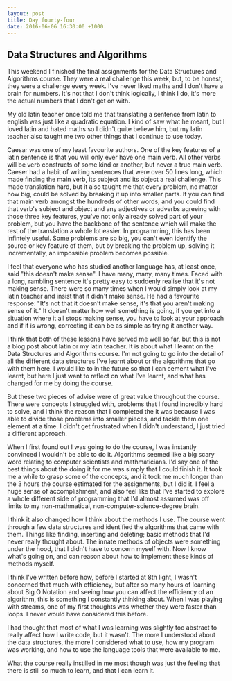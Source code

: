 ```yaml
---
layout: post
title: Day fourty-four
date: 2016-06-06 16:30:00 +1000
---
```


Data Structures and Algorithms
-------

This weekend I finished the final assignments for the Data Structures and Algorithms course.  They were a real challenge this week, but, to be honest, they were a challenge every week.  I've never liked maths and I don't have a brain for numbers.  It's not that I don't think logically, I think I do, it's more the actual numbers that I don't get on with. 

My old latin teacher once told me that translating a sentence from latin to english was just like a quadratic equation.  I kind of saw what he meant, but I loved latin and hated maths so I didn't quite believe him, but my latin teacher also taught me two other things that I continue to use today.

Caesar was one of my least favourite authors.  One of the key features of a latin sentence is that you will only ever have one main verb.  All other verbs will be verb constructs of some kind or another, but never a true main verb.  Caeser had a habit of writing sentences that were over 50 lines long, which made finding the main verb, its subject and its object a real challenge.  This made translation hard, but it also taught me that every problem, no matter how big, could be solved by breaking it up into smaller parts.  If you can find that main verb amongst the hundreds of other words, and you could find that verb's subject and object and any adjectives or adverbs agreeing with those three key features, you've not only already solved part of your problem, but you have the backbone of the sentence which will make the rest of the translation a whole lot easier.  In programming, this has been infintely useful.  Some problems are so big, you can't even identify the source or key feature of them, but by breaking the problem up, solving it incrementally, an impossible problem becomes possible.

I feel that everyone who has studied another language has, at least once, said "this doesn't make sense".  I have many, many, many times.  Faced with a long, rambling sentence it's pretty easy to suddenly realise that it's not making sense.  There were so many times when I would simply look at my latin teacher and insist that it didn't make sense.  He had a favourite response: "It's not that it doesn't make sense, it's that you aren't making sense of it."  It doesn't matter how well something is going, if you get into a situation where it all stops making sense, you have to look at your approach and if it is wrong, correcting it can be as simple as trying it another way.

I think that both of these lessons have served me well so far, but this is not a blog post about latin or my latin teacher.  It is about what I learnt on the Data Structures and Algorithms course.  I'm not going to go into the detail of all the different data structures I've learnt about or the algorithms that go with them here.  I would like to in the future so that I can cement what I've learnt, but here I just want to reflect on what I've learnt, and what has changed for me by doing the course.

But these two pieces of advise were of great value throughout the course.  There were concepts I struggled with, problems that I found incredibly hard to solve, and I think the reason that I completed the it was because I was able to divide those problems into smaller pieces, and tackle them one element at a time.  I didn't get frustrated when I didn't understand, I just tried a different approach.

When I first found out I was going to do the course, I was instantly convinced I wouldn't be able to do it.  Algorithms seemed like a big scary word relating to computer scientists and mathmaticians.  I'd say one of the best things about the doing it for me was simply that I could finish it.  It took me a while to grasp some of the concepts, and it took me much longer than the 3 hours the course estimated for the assignments, but I did it.  I feel a huge sense of accomplishment, and also feel like that I've started to explore a whole different side of programming that I'd almost assumed was off limits to my non-mathmatical, non-computer-science-degree brain.

I think it also changed how I think about the methods I use.  The course went through a few data structures and identified the algorithms that came with them.  Things like finding, inserting and deleting; basic methods that I'd never really thought about.  The innate methods of objects were something under the hood, that I didn't have to concern myself with.  Now I know what's going on, and can reason about how to implement these kinds of methods myself.

I think I've written before how, before I started at 8th light, I wasn't concerned that much with efficiency, but after so many hours of learning about Big O Notation and seeing how you can affect the efficiency of an algorithm, this is something I constantly thinking about.  When I was playing with streams, one of my first thoughts was whether they were faster than loops.  I never would have considered this before.

I had thought that most of what I was learning was slightly too abstract to really affect how I write code, but it wasn't.  The more I understood about the data structures, the more I considered what to use, how my program was working, and how to use the language tools that were available to me.

What the course really instilled in me most though was just the feeling that there is still so much to learn, and that I can learn it.
